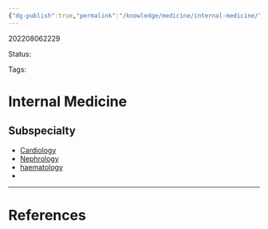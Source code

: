 ```yaml
---
{"dg-publish":true,"permalink":"/knowledge/medicine/internal-medicine/"}
---
```



202208062229

Status: 

Tags:

# Internal Medicine
## Subspecialty
- [Cardiology](Cardiology)
- [Nephrology](Nephrology)
- [haematology](haematology)
- 







___
# References